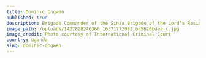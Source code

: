 ```yaml
---
title: Dominic Ongwen
published: true
description: Brigade Commander of the Sinia Brigade of the Lord’s Resistance Army (LRA)
image_path: /uploads/1427828246366_16371772992_ba5626bdea_c.jpg
image_credit: Photo courtesy of International Criminal Court
country: uganda
slug: dominic-ongwen
---
```



